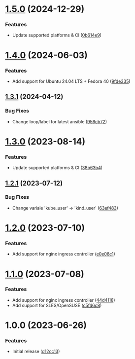 # [1.5.0](https://github.com/de-it-krachten/ansible-role-kind/compare/v1.4.0...v1.5.0) (2024-12-29)


### Features

* Update supported platforms & CI ([0b614e9](https://github.com/de-it-krachten/ansible-role-kind/commit/0b614e9afd81fb44605ad0f537fef3beea895a24))

# [1.4.0](https://github.com/de-it-krachten/ansible-role-kind/compare/v1.3.1...v1.4.0) (2024-06-03)


### Features

* Add support for Ubuntu 24.04 LTS + Fedora 40 ([9fde335](https://github.com/de-it-krachten/ansible-role-kind/commit/9fde3353133a80da0b003807389e478ac7faf0a1))

## [1.3.1](https://github.com/de-it-krachten/ansible-role-kind/compare/v1.3.0...v1.3.1) (2024-04-12)


### Bug Fixes

* Change loop/label for latest ansible ([956cb72](https://github.com/de-it-krachten/ansible-role-kind/commit/956cb72bf5b554e8f7703c74a459c081b604956a))

# [1.3.0](https://github.com/de-it-krachten/ansible-role-kind/compare/v1.2.1...v1.3.0) (2023-08-14)


### Features

* Update supported platforms & CI ([38b63b4](https://github.com/de-it-krachten/ansible-role-kind/commit/38b63b4234c606f3d6ec4d12e29df2f446fd8300))

## [1.2.1](https://github.com/de-it-krachten/ansible-role-kind/compare/v1.2.0...v1.2.1) (2023-07-12)


### Bug Fixes

* Change variale 'kube_user' -> 'kind_user' ([63ef483](https://github.com/de-it-krachten/ansible-role-kind/commit/63ef483a4ad4c6a6e1092facf8f4f7be49854187))

# [1.2.0](https://github.com/de-it-krachten/ansible-role-kind/compare/v1.1.0...v1.2.0) (2023-07-10)


### Features

* Add support for nginx ingress controller ([e0e08c1](https://github.com/de-it-krachten/ansible-role-kind/commit/e0e08c159aa875e4554a0cd4b217f3447ecadd49))

# [1.1.0](https://github.com/de-it-krachten/ansible-role-kind/compare/v1.0.0...v1.1.0) (2023-07-08)


### Features

* Add support for nginx ingress controller ([44d4118](https://github.com/de-it-krachten/ansible-role-kind/commit/44d41185a46e16987abf60e2f95cfed1b3f93ea2))
* Add support for SLES/OpenSUSE ([c5f46c8](https://github.com/de-it-krachten/ansible-role-kind/commit/c5f46c87aa9be9deb4a2cf2a9cbb8cbc1928cabd))

# 1.0.0 (2023-06-26)


### Features

* Initial release ([d12cc13](https://github.com/de-it-krachten/ansible-role-kind/commit/d12cc136addf33f35b6bd2957dddc80ac06e3454))
